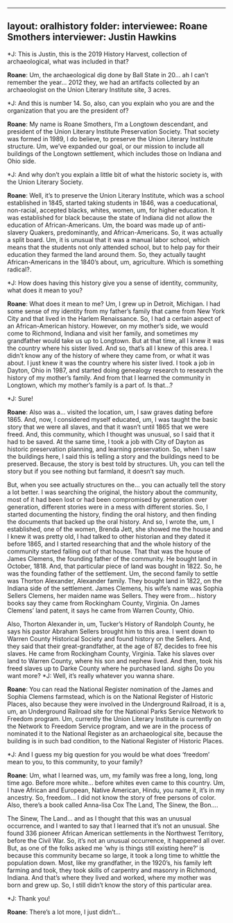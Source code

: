 
---
layout: oralhistory
folder:
interviewee: Roane Smothers
interviewer: Justin Hawkins
---

*J: This is Justin, this is the 2019 History Harvest, collection of
archaeological, what was included in that?

**Roane**: Um, the archaeological dig done by Ball State in 20… ah I can’t remember the year… 2012 they, we had an artifacts collected by an archaeologist on the Union Literary Institute site, 3 acres.

*J: And this is number 14. So, also, can you explain who you are and the organization
that you are the president of?

**Roane**: My name is Roane Smothers, I’m a Longtown descendant, and president of the
Union Literary Institute Preservation Society.
 That society was formed in 1989, I do believe, to
preserve the Union Literary Institute structure.
 Um, we’ve expanded our goal, or our mission to
include all buildings of the Longtown settlement, which includes those on Indiana and Ohio side.

*J: And why don’t you explain a little bit of what the historic society is, with the Union
Literary Society.

**Roane**: Well, it’s to preserve the Union Literary Institute, which was a school established in
1845, started taking students in 1846, was a coeducational, non-racial, accepted blacks, whites,
women, um, for higher education.
 It was established for black because the state of Indiana did
not allow the education of African-Americans.
 Um, the board was made up of anti-slavery
Quakers, predominantly, and African-Americans.
 So, it was actually a split board.
 Um, it is
unusual that it was a manual labor school, which means that the students not only attended
school, but to help pay for their education they farmed the land around them.
 So, they actually
taught African-Americans in the 1840’s about, um, agriculture.
 Which is something radical?.

*J: How does having this history give you a sense of identity, community, what does it
mean to you?

**Roane**: What does it mean to me? Um, I grew up in Detroit, Michigan.
 I had some sense of
my identity from my father’s family that came from New York City and that lived in the Harlem
Renaissance.
 So, I had a certain aspect of an African-American history.
 However, on my
mother’s side, we would come to Richmond, Indiana and visit her family, and sometimes my
grandfather would take us up to Longtown.
 But at that time, all I knew it was the country where
his sister lived.
 And so, that’s all I knew of this area.
 I didn’t know any of the history of where
they came from, or what it was about.
 I just knew it was the country where his sister lived.
 I took
a job in Dayton, Ohio in 1987, and started doing genealogy research to research the history of
my mother’s family.
 And from that I learned the community in Longtown, which my mother’s
family is a part of.
 Is that…?
 
*J: Sure!

**Roane**: Also was a… visited the location, um, I saw graves dating before 1865.
 And, now, I
considered myself educated, um, I was taught the basic story that we were all slaves, and that it
wasn’t until 1865 that we were freed.
 And, this community, which I thought was unusual, so I
said that it had to be saved.
 At the same time, I took a job with City of Dayton as historic
preservation planning, and learning preservation.
 So, when I saw the buildings here, I said this is
telling a story and the buildings need to be preserved.
 Because, the story is best told by
structures.
 Uh, you can tell the story but if you see nothing but farmland, it doesn’t say much.

But, when you see actually structures on the… you can actually tell the story a lot better.
 I was
searching the original, the history about the community, most of it had been lost or had been
compromised by generation over generation, different stories were in a mess with different
stories.
 So, I started documenting the history, finding the oral history, and then finding the
documents that backed up the oral history.
 And so, I wrote the, um, I established, one of the
women, Brenda Jett, she showed me the house and I knew it was pretty old, I had talked to other
historian and they dated it before 1865, and I started researching that and the whole history of the
community started falling out of that house.
 That that was the house of James Clemens, the
founding father of the community.
 He bought land in October, 1818.
 And, that particular piece of
land was bought in 1822.
 So, he was the founding father of the settlement.
 Um, the second
family to settle was Thorton Alexander, Alexander family.
 They bought land in 1822, on the
Indiana side of the settlement.
 James Clemens, his wife’s name was Sophia Sellers Clemens, her
maiden name was Sellers.
 They were from… history books say they came from Rockingham
County, Virginia.
 On James Clemens’ land patent, it says he came from Warren County, Ohio.

Also, Thorton Alexander in, um, Tucker’s History of Randolph County, he says his pastor
Abraham Sellers brought him to this area.
 I went down to Warren County Historical Society and
found history on the Sellers.
 And, they said that their great-grandfather, at the age of 87, decides
to free his slaves.
 He came from Rockingham County, Virginia.
 Take his slaves over land to
Warren County, where his son and nephew lived.
 And then, took his freed slaves up to Darke
County where he purchased land.
 *sighs* Do you want more?
*J: Well, it’s really whatever you wanna share.

**Roane**: You can read the National Register nomination of the James and Sophia Clemens
farmstead, which is on the National Register of Historic Places, also because they were involved
in the Underground Railroad, it is a, um, an Underground Railroad site for the National Parks
Service Network to Freedom program.
 Um, currently the Union Literary Institute is currently on
the Network to Freedom Service program, and we are in the process of nominated it to the
National Register as an archaeological site, because the building is in such bad condition, to the
National Register of Historic Places.

*J: And I guess my big question for you would be what does ‘freedom’ mean to you, to
this community, to your family?

**Roane**: Um, what I learned was, um, my family was free a long, long, long time ago.
 Before
more white… before whites even came to this country.
 Um, I have African and European, Native
American, Hindu, you name it, it’s in my ancestry.
 So, freedom… I did not know the story of
free persons of color.
 Also, there’s a book called Anna-lisa Cox The Land, The Sinew, the Bon….

The Sinew, The Land… and as I thought that this was an unusual occurrence, and I wanted to say
that I learned that it’s not an unusual.
 She found 336 pioneer African American settlements in the
Northwest Territory, before the Civil War.
 So, it’s not an unusual occurrence, it happened all
over.
 But, as one of the folks asked me ‘why is things still existing here?’ is because this
community became so large, it took a long time to whittle the population down.
 Most, like my
grandfather, in the 1920’s, his family left farming and took, they took skills of carpentry and
masonry in Richmond, Indiana.
 And that’s where they lived and worked, where my mother was
born and grew up.
 So, I still didn’t know the story of this particular area.

*J: Thank you!

**Roane**: There’s a lot more, I just didn’t…

